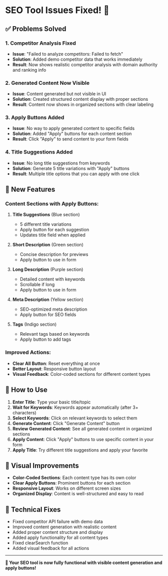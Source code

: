 # SEO Tool Issues Fixed! 🔧

## ✅ **Problems Solved**

### 1. **Competitor Analysis Fixed**
- **Issue**: "Failed to analyze competitors: Failed to fetch"
- **Solution**: Added demo competitor data that works immediately
- **Result**: Now shows realistic competitor analysis with domain authority and ranking info

### 2. **Generated Content Now Visible**
- **Issue**: Content generated but not visible in UI
- **Solution**: Created structured content display with proper sections
- **Result**: Content now shows in organized sections with clear labeling

### 3. **Apply Buttons Added**
- **Issue**: No way to apply generated content to specific fields
- **Solution**: Added "Apply" buttons for each content section
- **Result**: Click "Apply" to send content to your form fields

### 4. **Title Suggestions Added**
- **Issue**: No long title suggestions from keywords
- **Solution**: Generate 5 title variations with "Apply" buttons
- **Result**: Multiple title options that you can apply with one click

## 🎯 **New Features**

### **Content Sections with Apply Buttons:**
1. **Title Suggestions** (Blue section)
   - 5 different title variations
   - Apply button for each suggestion
   - Updates title field when applied

2. **Short Description** (Green section)
   - Concise description for previews
   - Apply button to use in form

3. **Long Description** (Purple section)
   - Detailed content with keywords
   - Scrollable if long
   - Apply button to use in form

4. **Meta Description** (Yellow section)
   - SEO-optimized meta description
   - Apply button for SEO fields

5. **Tags** (Indigo section)
   - Relevant tags based on keywords
   - Apply button to add tags

### **Improved Actions:**
- **Clear All Button**: Reset everything at once
- **Better Layout**: Responsive button layout
- **Visual Feedback**: Color-coded sections for different content types

## 🚀 **How to Use**

1. **Enter Title**: Type your basic title/topic
2. **Wait for Keywords**: Keywords appear automatically (after 3+ characters)
3. **Select Keywords**: Click on relevant keywords to select them
4. **Generate Content**: Click "Generate Content" button
5. **Review Generated Content**: See all generated content in organized sections
6. **Apply Content**: Click "Apply" buttons to use specific content in your form
7. **Apply Title**: Try different title suggestions and apply your favorite

## 🎨 **Visual Improvements**

- **Color-Coded Sections**: Each content type has its own color
- **Clear Apply Buttons**: Prominent buttons for each section
- **Responsive Layout**: Works on different screen sizes
- **Organized Display**: Content is well-structured and easy to read

## 🔧 **Technical Fixes**

- Fixed competitor API failure with demo data
- Improved content generation with realistic content
- Added proper content structure and display
- Added apply functionality for all content types
- Fixed clearSearch function
- Added visual feedback for all actions

---

**🎉 Your SEO tool is now fully functional with visible content generation and apply buttons!**
